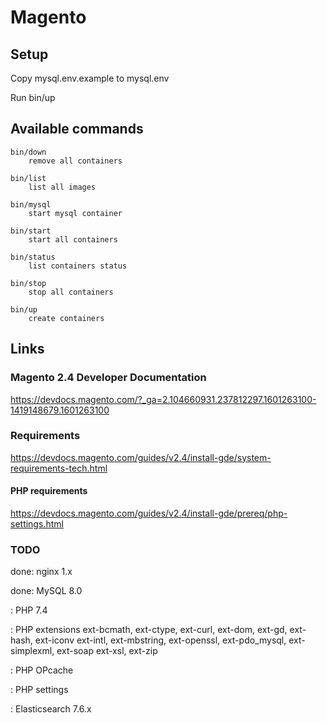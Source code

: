 # Magento

## Setup
Copy mysql.env.example to mysql.env

Run bin/up 

## Available commands
    bin/down
        remove all containers
    
    bin/list
        list all images
    
    bin/mysql
        start mysql container
    
    bin/start
        start all containers
    
    bin/status
        list containers status
    
    bin/stop
        stop all containers
    
    bin/up
        create containers
    

## Links
### Magento 2.4 Developer Documentation
https://devdocs.magento.com/?_ga=2.104660931.237812297.1601263100-1419148679.1601263100

### Requirements
https://devdocs.magento.com/guides/v2.4/install-gde/system-requirements-tech.html
 
#### PHP requirements
https://devdocs.magento.com/guides/v2.4/install-gde/prereq/php-settings.html 

### TODO
done: nginx 1.x
 
done: MySQL 8.0
 
: PHP 7.4
 
: PHP extensions
  ext-bcmath, ext-ctype, ext-curl, ext-dom, ext-gd, ext-hash, ext-iconv
  ext-intl, ext-mbstring, ext-openssl, ext-pdo_mysql, ext-simplexml, ext-soap
  ext-xsl, ext-zip

: PHP OPcache
 
: PHP settings

: Elasticsearch 7.6.x
